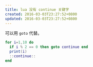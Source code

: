 ```yaml
---
title: lua 没有 continue 关键字
created: 2016-03-03T23:27:52+0800
updated: 2016-03-03T23:27:52+0800
---
```



可以用 `goto` 代替。

```lua
for i=1,10 do
  if i % 2 == 0 then goto continue end
  print(i)
  ::continue::
end
```
